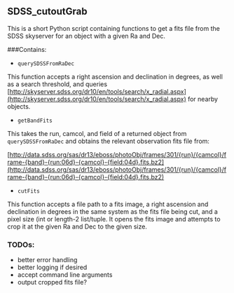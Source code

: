 ## SDSS_cutoutGrab

This is a short Python script containing functions to get a fits file from the SDSS skyserver for an object with a given Ra and Dec.

###Contains:

- `querySDSSFromRaDec`

This function accepts a right ascension and declination in degrees, as well as a search threshold, and queries [http://skyserver.sdss.org/dr10/en/tools/search/x_radial.aspx](http://skyserver.sdss.org/dr10/en/tools/search/x_radial.aspx) for nearby objects. 

- `getBandFits`

This takes the run, camcol, and field of a returned object from `querySDSSFromRaDec` and obtains the relevant observation fits file from:

[http://data.sdss.org/sas/dr13/eboss/photoObj/frames/301/{run}/{camcol}/frame-{band}-{run:06d}-{camcol}-{field:04d}.fits.bz2](http://data.sdss.org/sas/dr13/eboss/photoObj/frames/301/{run}/{camcol}/frame-{band}-{run:06d}-{camcol}-{field:04d}.fits.bz2)

- `cutFits`

This function accepts a file path to a fits image, a right ascension and declination in degrees in the same system as the fits file being cut, and a pixel size (int or length-2 list/tuple. It opens the fits image and attempts to crop it at the given Ra and Dec to the given size.


### TODOs:
- better error handling
- better logging if desired
- accept command line arguments
- output cropped fits file?